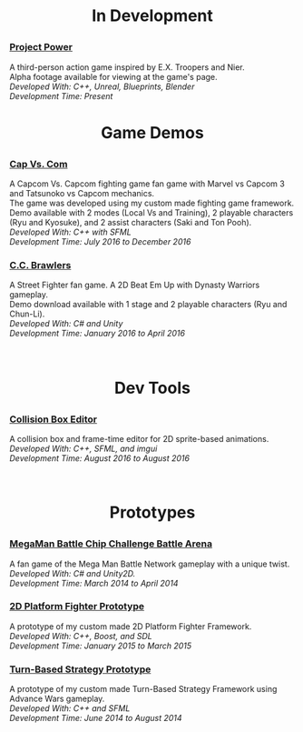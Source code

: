 <h1><p align="center">In Development</p></h1>

<h3><a href="https://mvpet.github.io/ProjectPower/">Project Power</a></h3>
<p>A third-person action game inspired by E.X. Troopers and Nier.<br>
Alpha footage available for viewing at the game's page.<br>
<i>Developed With: C++, Unreal, Blueprints, Blender</i><br>
<i>Development Time: Present</i></p>

<h1><p align="center">Game Demos</p></h1>

<h3><a href="https://mvpet.github.io/Project-V/">Cap Vs. Com</a></h3>
<p>A Capcom Vs. Capcom fighting game fan game with Marvel vs Capcom 3 and Tatsunoko vs Capcom mechanics.<br>
The game was developed using my custom made fighting game framework.<br>
Demo available with 2 modes (Local Vs and Training), 2 playable characters (Ryu and Kyosuke), and 2 assist characters (Saki and Ton Pooh).<br>
<i>Developed With: C++ with SFML</i><br>
<i>Development Time: July 2016 to December 2016</i></p>
      
<h3><a href="http://mvpet.github.io/ProjectWW/">C.C. Brawlers</a></h3>
<p>A Street Fighter fan game. A 2D Beat Em Up with Dynasty Warriors gameplay.<br>
Demo download available with 1 stage and 2 playable characters (Ryu and Chun-Li).<br>
<i>Developed With: C# and Unity</i><br>
<i>Development Time: January 2016 to April 2016</i></p>
      
<br>
<h1><p align="center">Dev Tools</p></h1>
        
<h3><a href="https://mvpet.github.io/Collision-Box-Editor/">Collision Box Editor</a></h3>
<p>A collision box and frame-time editor for 2D sprite-based animations.<br>
<i>Developed With: C++, SFML, and imgui</i><br>
<i>Development Time: August 2016 to August 2016</i></p>
        
<br>
<h1><p align="center">Prototypes</p></h1>
        
<h3><a href="http://mvpet.github.io/MMBNNE/">MegaMan Battle Chip Challenge Battle Arena</a></h3>
<p>A fan game of the Mega Man Battle Network gameplay with a unique twist.<br>
<i>Developed With: C# and Unity2D.</i><br>
<i>Development Time: March 2014 to April 2014</i></p>
        
<h3><a href="http://mvpet.github.io/Project-G.F.T/">2D Platform Fighter Prototype</a></h3>
<p>A prototype of my custom made 2D Platform Fighter Framework.<br>
<i>Developed With: C++, Boost, and SDL</i><br>
<i>Development Time: January 2015 to March 2015</i></p>

<h3><a href="http://mvpet.github.io/FEXAW">Turn-Based Strategy Prototype</a></h3>
<p>A prototype of my custom made Turn-Based Strategy Framework using Advance Wars gameplay.<br>
<i>Developed With: C++ and SFML</i><br>
<i>Development Time: June 2014 to August 2014</i></p>

      
      
